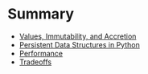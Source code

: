 # Summary

- [Values, Immutability, and Accretion](./values_immutability_accretion.md)
- [Persistent Data Structures in Python](./python_examples.md)
- [Performance](./performance.md)
- [Tradeoffs](./tradeoffs.md)
